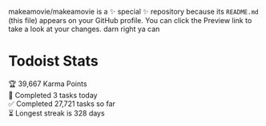 makeamovie/makeamovie is a ✨ special ✨ repository because its `README.md` (this file) appears on your GitHub profile.
You can click the Preview link to take a look at your changes. darn right ya can

# Todoist Stats

<!-- TODO-IST:START -->
🏆  39,667 Karma Points           
🌸  Completed 3 tasks today           
✅  Completed 27,721 tasks so far           
⏳  Longest streak is 328 days
<!-- TODO-IST:END -->